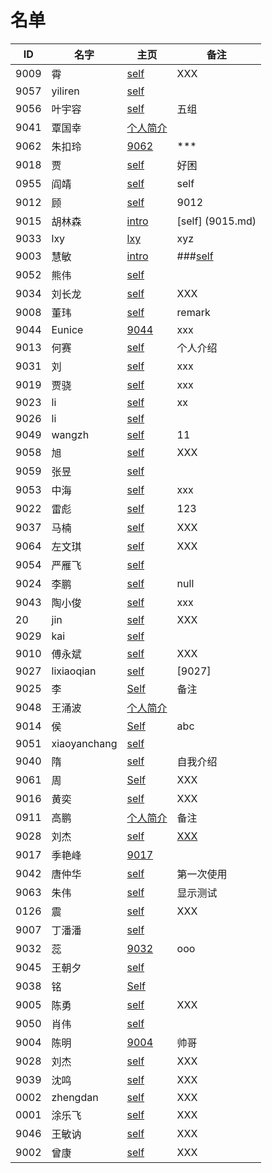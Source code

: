 
# 名单

|  ID    |  名字    |  主页    | 备注     |
| ---- | ---- | ---- | ---- |
|   9009   |   霄   |   [self](9009.md)    |  XXX  |
| 9057 | yiliren | [self](9057.md)     |      |
| 9056 |叶宇容 |[self](9056.md) |五组   |
|   9041   |   覃国幸   |  [个人简介](9041.md)    |      |
|  9062   |   朱扣玲   | [9062](9062.md)     | ***     |
| 9018   |   贾     |   [self](9018.md)      |   好困  |
|  0955    |   阎靖  |  [self](9055.md)  |   self   |
|9012|顾  |[self](9012.md)| 9012 |
|   9015   |    胡林森  |  [intro](9015.md)   |   [self] (9015.md)  |
|  9033  |  lxy  |  [lxy](9033.md)   |  xyz  |
| 9003     |慧敏      | [intro](9003.md)     |   ###[self](9003.md)   |
| 9052     | 熊伟     | [self](9052.md)     |      |
|  9034    |   刘长龙   |  [self](9034.md)    |   XXX  |
|   9008   |   董玮   |  [self](9008.md)    |   remark   |
|  9044    |  Eunice    | [9044](9044.md)     |   xxx   |
|   9013   |   何赛   | [self](9013.md) | 个人介绍     |
| 9031 | 刘 | [self](9031.md) |  xxx |
| 9019 | 贾骁 | [self](9019.md)  | xxx |
|   9023   | li     |   [self](9023.md)   |   xx  |
|   9026   |  li    |   [self](9026.md)   |      |
| 9049     |   wangzh   |  [self](9049.md)    |  11  |
|  9058    |   旭   |      [self](9058.md)   | XXX  |
|  9059 | 张昱     | [self](9059.md)  |      |
|9053  | 中海  |[self](9053.md)| xxx |
|    9022  |   雷彪   |  [self](9022.md)  |    123  |
|  9037    |   马楠   |      [self](9037.md)    | XXX  |
|  9064    |   左文琪   |      [self](9064.md)    | XXX  |
|   9054   |  严雁飞    |   [self](9054.md)   |      |
|  9024  |  李鹏    |   [self](9024.md)  |    null    |
|   9043   |   陶小俊   | [self](9043.md)    |   xxx   |
|   20   |   jin   |  [self](9020.md)   |  XXX   |
| 9029     |  kai    |  [self](9029.md)    |      |
|  9010    |   傅永斌   |      [self](9010.md)   | XXX  |
|  9027    | lixiaoqian     |[self](9027.md)     |  [9027]    |
| 9025 |  李  |   [Self](9025.md)     |  备注  |
|  9048    | 王涌波     | [个人简介](9048.md)     |      |
|  9014    |   侯  |   [Self](9014.md)  |  abc    |
|9051|xiaoyanchang|[self](9051.md) |      |
| 9040 |  隋  | [self](9040.md) |  自我介绍  |
| 9061 |  周    | [Self](9061.md) | XXX    |
|  9016    |   黄奕   |      [self](9016.md)    | XXX  |
| 0911 | 高鹏 |  [个人简介](9011.md) |   备注   |
|  9028  | 刘杰  |  [self](9028.md)      |  [XXX](Self_intro.md)    |
| 9017 |季艳峰| [9017](9017.md) |      |
| 9042   |唐仲华     | [self](9042.md)  |  第一次使用   |
|  9063    |   朱伟   |   [self](9063.md)   | 显示测试     |
|  0126    |   震   |      [self](Self-Intro.md)    | XXX  |
|   9007 |  丁潘潘    |  [self](9007.md)    |      |
|  9032    | 蕊     |   [9032](9032.md)  |   ooo   |
| 9045 | 王朝夕 |[self](9045.md)|      |
|  9038    | 铭     | [Self](9038.md)    |      |
| 9005     |   陈勇   | [self](005.md)    |   XXX   |
| 9050     |  肖伟    |  [self](9050.md)    |      |
| 9004   | 陈明 | [9004](9004.md)|帅哥|
|  9028    |   刘杰   |      [self](9028.md)   | XXX  |
|  9039    |   沈鸣   |      [self](9039.md)   | XXX  |
|  0002    |   zhengdan   |      [self](00002.md)   | XXX  |
|  0001    |   涂乐飞   |      [self](0001.md)   | XXX  |
|  9046    |   王敏讷   |      [self](9046.md)   | XXX  |
|  9002    |   曾康   |      [self](9002.md)   | XXX  |